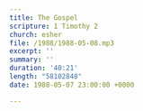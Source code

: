 ```yaml
---
title: The Gospel
scripture: 1 Timothy 2
church: esher
file: /1988/1988-05-08.mp3
excerpt: ''
summary: ''
duration: '40:21'
length: "58102848"
date: 1988-05-07 23:00:00 +0000

---
```


